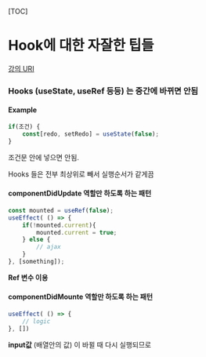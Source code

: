   [TOC]

# Hook에 대한 자잘한 팁들

[강의 URI](https://youtu.be/IuAcxCce_bY?list=PLcqDmjxt30RtqbStQqk-eYMK8N-1SYIFn)



### **Hooks (useState, useRef 등등)** 는 중간에 바뀌면 안됨

#### Example

```jsx
if(조건) {
	const[redo, setRedo] = useState(false);
}
```

조건문 안에 넣으면 안됨.



Hooks 들은 전부 최상위로 빼서 실행순서가 같게끔





#### componentDidUpdate 역할만 하도록 하는 패턴

```jsx
const mounted = useRef(false);
useEffect( () => {
	if(!mounted.current){
		mounted.current = true;
	} else {
		// ajax
	}
}, [something]);
```

**Ref 변수 이용**



#### componentDidMounte 역할만 하도록 하는 패턴

```jsx
useEffect( () => {
	// logic
}, [])
```

**input값** (배열안의 값) 이 바뀔 때 다시 실행되므로 